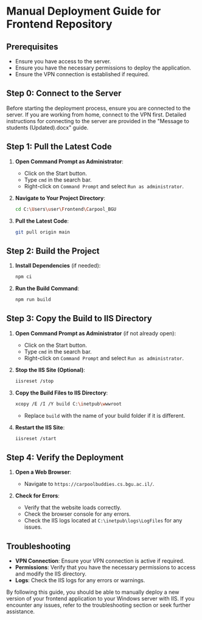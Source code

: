# Manual Deployment Guide for Frontend Repository

## Prerequisites

- Ensure you have access to the server.
- Ensure you have the necessary permissions to deploy the application.
- Ensure the VPN connection is established if required.

## Step 0: Connect to the Server

Before starting the deployment process, ensure you are connected to the server. If you are working from home, connect to the VPN first. Detailed instructions for connecting to the server are provided in the "Message to students (Updated).docx" guide.

## Step 1: Pull the Latest Code

1. **Open Command Prompt as Administrator**:
   - Click on the Start button.
   - Type `cmd` in the search bar.
   - Right-click on `Command Prompt` and select `Run as administrator`.

2. **Navigate to Your Project Directory**:
   ```sh
   cd C:\Users\user\Frontend\Carpool_BGU
   ```

3. **Pull the Latest Code**:
   ```sh
   git pull origin main
   ```

## Step 2: Build the Project

1. **Install Dependencies** (if needed):
   ```sh
   npm ci
   ```

2. **Run the Build Command**:
   ```sh
   npm run build
   ```

## Step 3: Copy the Build to IIS Directory

1. **Open Command Prompt as Administrator** (if not already open):
   - Click on the Start button.
   - Type `cmd` in the search bar.
   - Right-click on `Command Prompt` and select `Run as administrator`.

2. **Stop the IIS Site (Optional)**:
   ```sh
   iisreset /stop
   ```

3. **Copy the Build Files to IIS Directory**:
   ```sh
   xcopy /E /I /Y build C:\inetpub\wwwroot
   ```
   - Replace `build` with the name of your build folder if it is different.

4. **Restart the IIS Site**:
   ```sh
   iisreset /start
   ```

## Step 4: Verify the Deployment

1. **Open a Web Browser**:
   - Navigate to `https://carpoolbuddies.cs.bgu.ac.il/`.

2. **Check for Errors**:
   - Verify that the website loads correctly.
   - Check the browser console for any errors.
   - Check the IIS logs located at `C:\inetpub\logs\LogFiles` for any issues.

## Troubleshooting

- **VPN Connection**: Ensure your VPN connection is active if required.
- **Permissions**: Verify that you have the necessary permissions to access and modify the IIS directory.
- **Logs**: Check the IIS logs for any errors or warnings.

By following this guide, you should be able to manually deploy a new version of your frontend application to your Windows server with IIS. If you encounter any issues, refer to the troubleshooting section or seek further assistance.
